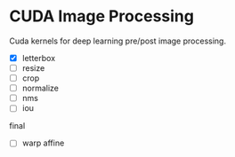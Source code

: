 # CUDA Image Processing

Cuda kernels for deep learning pre/post image processing.

 - [x] letterbox
 - [ ] resize
 - [ ] crop
 - [ ] normalize
 - [ ] nms
 - [ ] iou

final
 - [ ] warp affine